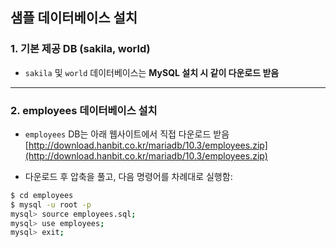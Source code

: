## 샘플 데이터베이스 설치

### 1️. 기본 제공 DB (sakila, world)

- `sakila` 및 `world` 데이터베이스는 **MySQL 설치 시 같이 다운로드 받음**

---

### 2. employees 데이터베이스 설치

- `employees` DB는 아래 웹사이트에서 직접 다운로드 받음
  [http://download.hanbit.co.kr/mariadb/10.3/employees.zip](http://download.hanbit.co.kr/mariadb/10.3/employees.zip)

- 다운로드 후 압축을 풀고, 다음 명령어를 차례대로 실행함:

```bash
$ cd employees
$ mysql -u root -p
mysql> source employees.sql;
mysql> use employees;
mysql> exit;
```
